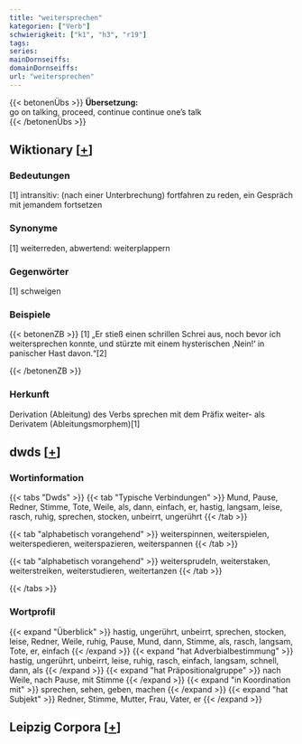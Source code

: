 ```yaml
---
title: "weitersprechen"
kategorien: ["Verb"]
schwierigkeit: ["k1", "h3", "r19"]
tags:
series:
mainDornseiffs:
domainDornseiffs:
url: "weitersprechen"
---
```


{{< betonenÜbs >}}
**Übersetzung:**  
go  on talking, proceed, continue continue one’s talk  
{{< /betonenÜbs >}}

## Wiktionary [[+](https://de.wiktionary.org/wiki/weitersprechen)]

### Bedeutungen
[1] intransitiv: (nach einer Unterbrechung) fortfahren zu reden, ein Gespräch mit jemandem fortsetzen  

### Synonyme
[1] weiterreden, abwertend: weiterplappern  

### Gegenwörter
[1] schweigen  

### Beispiele
{{< betonenZB >}}
[1] „Er stieß einen schrillen Schrei aus, noch bevor ich weitersprechen konnte, und stürzte mit einem hysterischen ‚Nein!‘ in panischer Hast davon.“[2]  

{{< /betonenZB >}}
### Herkunft
Derivation (Ableitung) des Verbs sprechen mit dem Präfix weiter- als Derivatem (Ableitungsmorphem)[1]  



## dwds [[+](https://www.dwds.de/wb/weitersprechen)]

### Wortinformation
{{< tabs "Dwds" >}}
{{< tab "Typische Verbindungen" >}}
Mund, Pause, Redner, Stimme, Tote, Weile, als, dann, einfach, er, hastig, langsam, leise, rasch, ruhig, sprechen, stocken, unbeirrt, ungerührt
{{< /tab >}}

{{< tab "alphabetisch vorangehend" >}}
weiterspinnen, weiterspielen, weiterspedieren, weiterspazieren, weiterspannen
{{< /tab >}}

{{< tab "alphabetisch vorangehend" >}}
weitersprudeln, weiterstaken, weiterstreiken, weiterstudieren, weitertanzen
{{< /tab >}}

{{< /tabs >}}

### Wortprofil
{{< expand "Überblick" >}} hastig, ungerührt, unbeirrt, sprechen, stocken, leise, Redner, Weile, ruhig, Pause, Mund, dann, Stimme, als, rasch, langsam, Tote, er, einfach {{< /expand >}}
{{< expand "hat Adverbialbestimmung" >}} hastig, ungerührt, unbeirrt, leise, ruhig, rasch, einfach, langsam, schnell, dann, als {{< /expand >}}
{{< expand "hat Präpositionalgruppe" >}} nach Weile, nach Pause, mit Stimme {{< /expand >}}
{{< expand "in Koordination mit" >}} sprechen, sehen, geben, machen {{< /expand >}}
{{< expand "hat Subjekt" >}} Redner, Stimme, Mutter, Frau, Vater, er {{< /expand >}}

## Leipzig Corpora [[+](https://corpora.uni-leipzig.de/en/res?word=weitersprechen&corpusId=deu_newscrawl-public_2018)]


